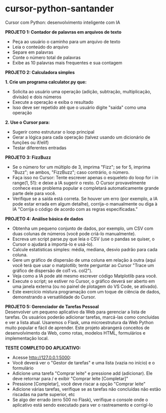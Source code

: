 # cursor-python-santander
Cursor com Python: desenvolvimento inteligente com IA

**PROJETO 1: Contador de palavras em arquivos de texto**  
- Peça ao usuário o caminho para um arquivo de texto
- Leia o conteúdo do arquivo
- Separe em palavras
- Conte o número total de palavras
- Exibe as 10 palavras mais frequentes e sua contagem


**PROJETO 2: Calculadora simples**

**1. Crie um programa calculator.py que:**
- Solicita ao usuário uma operação (adição, subtração, multiplicação, divisão) e dois números
- Execute a operação e exiba o resultado
- Isso deve ser repetido até que o usuário digite "saída" como uma operação

**2. Use o Cursor para:**
- Sugerir como estruturar o loop principal
- Gerar a lógica para cada operação (talvez usando um dicionário de funções ou if/elif)
- Testar diferentes entradas


**PROJETO 3: FizzBuzz**
- Se o número for um múltiplo de 3, imprima "Fizz"; se for 5, imprima "Buzz"; se ambos, "FizzBuzz"; caso contrário, o número.
- Faça isso no Cursor: Tente escrever apenas o esqueleto do loop for i in range(1, 51): e deixe a IA sugerir o resto. O Cursor provavelmente conhece esse problema popular e completará automaticamente grande parte dele para você.
- Verifique se a saída está correta. Se houver um erro (por exemplo, a IA pode estar errada em algum detalhe), corrija-o manualmente ou diga à IA "Corrija o código de acordo com as regras especificadas."


**PROJETO 4: Análise básica de dados**
- Obtenha um pequeno conjunto de dados, por exemplo, um CSV com duas colunas de números (você pode criá-lo manualmente).
- Escreva um script parse.py que leia o CSV (use o pandas se quiser, o Cursor o ajudará a importá-lo e usá-lo).
- Calcule estatísticas simples: média, mediana, desvio padrão para cada coluna.
- Gere um gráfico de dispersão de uma coluna em relação à outra (aqui você terá que usar o matplotlib; tente perguntar ao Cursor "Trace um gráfico de dispersão de col1 vs. col2").
- Veja como a IA pode até mesmo escrever código Matplotlib para você.
- Execute o script; se estiver no Cursor, o gráfico deverá ser aberto em uma janela externa (ou no painel de plotagem do VS Code, se ativado).
- Este exercício mistura programação com um toque de ciência de dados, demonstrando a versatilidade do Cursor.


**PROJETO 5: Gerenciador de Tarefas Pessoal**  
Desenvolver um pequeno aplicativo da Web para gerenciar a lista de tarefas. Os usuários poderão adicionar tarefas, marcá-las como concluídas e ver a lista atual. Usaremos o Flask, uma microestrutura da Web Python muito popular e fácil de aprender. Este projeto abrangerá conceitos de desenvolvimento da Web, como rotas, modelos HTML, formulários e implementação local.

**TESTE COMPLETO DO APLICATIVO:**
- Acesse http://127.0.0.1:5000:
- Você deverá ver o "Gestor de tarefas" e uma lista (vazia no início) e o formulário
- Adicione uma tarefa "Comprar leite" e pressione add (adicionar). Ele deve retornar para / e exibir "Comprar leite [Completar]"
- Pressione [Completar], você deve riscar a opção "Comprar leite"
- Adicione várias tarefas, verifique se as tarefas não concluídas não estão riscadas na parte superior, etc
- Se algo der errado (erro 500 no Flask), verifique o console onde o aplicativo está sendo executado para ver o rastreamento e corrigí-lo
